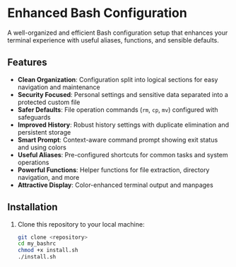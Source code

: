 # Enhanced Bash Configuration

A well-organized and efficient Bash configuration setup that enhances your terminal experience with useful aliases, functions, and sensible defaults.

## Features

- **Clean Organization**: Configuration split into logical sections for easy navigation and maintenance
- **Security Focused**: Personal settings and sensitive data separated into a protected custom file
- **Safer Defaults**: File operation commands (`rm`, `cp`, `mv`) configured with safeguards
- **Improved History**: Robust history settings with duplicate elimination and persistent storage
- **Smart Prompt**: Context-aware command prompt showing exit status and using colors 
- **Useful Aliases**: Pre-configured shortcuts for common tasks and system operations
- **Powerful Functions**: Helper functions for file extraction, directory navigation, and more
- **Attractive Display**: Color-enhanced terminal output and manpages

## Installation

1. Clone this repository to your local machine:
   ```sh
   git clone <repository>
   cd my_bashrc
   chmod +x install.sh
   ./install.sh
   ```